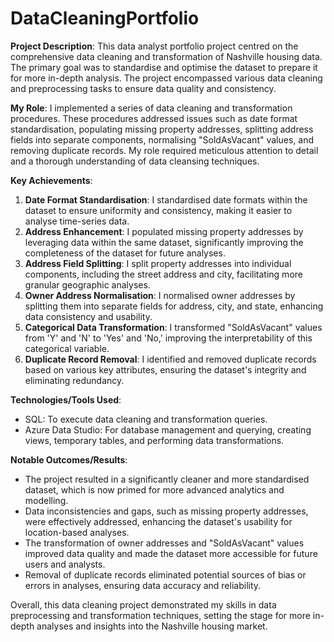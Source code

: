 # DataCleaningPortfolio

**Project Description**:
This data analyst portfolio project centred on the comprehensive data cleaning and transformation of Nashville housing data. The primary goal was to standardise and optimise the dataset to prepare it for more in-depth analysis. The project encompassed various data cleaning and preprocessing tasks to ensure data quality and consistency.

**My Role**:
I implemented a series of data cleaning and transformation procedures. These procedures addressed issues such as date format standardisation, populating missing property addresses, splitting address fields into separate components, normalising "SoldAsVacant" values, and removing duplicate records. My role required meticulous attention to detail and a thorough understanding of data cleansing techniques.

**Key Achievements**:

1. **Date Format Standardisation**: I standardised date formats within the dataset to ensure uniformity and consistency, making it easier to analyse time-series data.
2. **Address Enhancement**: I populated missing property addresses by leveraging data within the same dataset, significantly improving the completeness of the dataset for future analyses.
3. **Address Field Splitting**: I split property addresses into individual components, including the street address and city, facilitating more granular geographic analyses.
4. **Owner Address Normalisation**: I normalised owner addresses by splitting them into separate fields for address, city, and state, enhancing data consistency and usability.
5. **Categorical Data Transformation**: I transformed "SoldAsVacant" values from 'Y' and 'N' to 'Yes' and 'No,' improving the interpretability of this categorical variable.
6. **Duplicate Record Removal**: I identified and removed duplicate records based on various key attributes, ensuring the dataset's integrity and eliminating redundancy.

**Technologies/Tools Used**:

- SQL: To execute data cleaning and transformation queries.
- Azure Data Studio: For database management and querying, creating views, temporary tables, and performing data transformations.

**Notable Outcomes/Results**:

- The project resulted in a significantly cleaner and more standardised dataset, which is now primed for more advanced analytics and modelling.
- Data inconsistencies and gaps, such as missing property addresses, were effectively addressed, enhancing the dataset's usability for location-based analyses.
- The transformation of owner addresses and "SoldAsVacant" values improved data quality and made the dataset more accessible for future users and analysts.
- Removal of duplicate records eliminated potential sources of bias or errors in analyses, ensuring data accuracy and reliability.

Overall, this data cleaning project demonstrated my skills in data preprocessing and transformation techniques, setting the stage for more in-depth analyses and insights into the Nashville housing market.
